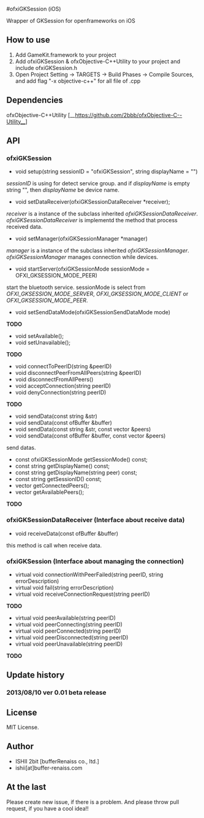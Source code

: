 #ofxiGKSession (iOS)

Wrapper of GKSession for openframeworks on iOS

## How to use

1. Add GameKit.framework to your project
2. Add ofxiGKSession & ofxObjective-C++Utility to your project and include ofxiGKSession.h
3. Open Project Setting -> TARGETS -> Build Phases -> Compile Sources, and add flag "-x objective-c++" for all file of .cpp

## Dependencies

ofxObjective-C++Utility [__https://github.com/2bbb/ofxObjective-C--Utility__]

## API

### ofxiGKSession

* void setup(string sessionID = "ofxiGKSession", string displayName = "")

_sessionID_ is using for detect service group. and if _displayName_ is empty string "", then _displayName_ be device name.

* void setDataReceiver(ofxiGKSessionDataReceiver *receiver);

_receiver_ is a instance of the subclass inherited _ofxiGKSessionDataReceiver_.
_ofxiGKSessionDataReceiver_ is implementd the method that process received data.

* void setManager(ofxiGKSessionManager *manager)

_manager_ is a instance of the subclass inherited _ofxiGKSessionManager_.
_ofxiGKSessionManager_ manages connection while devices.

* void startServer(ofxiGKSessionMode sessionMode = OFXI_GKSESSION_MODE_PEER)

start the bluetooth service.
sessionMode is select from _OFXI_GKSESSION_MODE_SERVER_, _OFXI_GKSESSION_MODE_CLIENT_ or _OFXI_GKSESSION_MODE_PEER_.

* void setSendDataMode(ofxiGKSessionSendDataMode mode)

__TODO__

* void setAvailable();
* void setUnavailable();

__TODO__

* void connectToPeerID(string &peerID)
* void disconnectPeerFromAllPeers(string &peerID)
* void disconnectFromAllPeers()
* void acceptConnection(string peerID)
* void denyConnection(string peerID)
    
__TODO__

* void sendData(const string &str)
* void sendData(const ofBuffer &buffer)
* void sendData(const string &str, const vector<string> &peers)
* void sendData(const ofBuffer &buffer, const vector<string> &peers)

send datas.

* const ofxiGKSessionMode getSessionMode() const;
* const string getDisplayName() const;
* const string getDisplayName(string peer) const;
* const string getSessionID() const;
* vector<string> getConnectedPeers();
* vector<string> getAvailablePeers();

__TODO__

### ofxiGKSessionDataReceiver (Interface about receive data)

* void receiveData(const ofBuffer &buffer)

this method is call when receive data.

### ofxiGKSession (Interface about managing the connection)

* virtual void connectionWithPeerFailed(string peerID, string errorDescription)
* virtual void fail(string errorDescription)
* virtual void receiveConnectionRequest(string peerID)

__TODO__

* virtual void peerAvailable(string peerID)
* virtual void peerConnecting(string peerID)
* virtual void peerConnected(string peerID)
* virtual void peerDisconnected(string peerID)
* virtual void peerUnavailable(string peerID)

__TODO__

## Update history

### 2013/08/10 ver 0.01 beta release

## License

MIT License.

## Author

* ISHII 2bit [bufferRenaiss co., ltd.]
* ishii[at]buffer-renaiss.com

## At the last

Please create new issue, if there is a problem.
And please throw pull request, if you have a cool idea!!